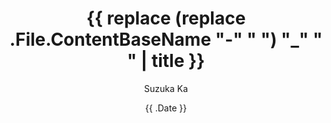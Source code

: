 ---
title: '{{ replace (replace .File.ContentBaseName "-" " ") "_" " " | title }}'
description: (Galery description)
date: '{{ .Date }}'
draft: false
author: "Suzuka Ka"
menus: "main"
# categories: ["nature"]
# weight: 3
# params:
#   private: true # This gallery does not show in lists, RSS, sitemaps, etc. On list pages, use cascade to hide descendants.
#   featured: true # If true the gallery will be featured in home with a big picture
#   featured_gallery: true # If true, the gallery will be featured in the home page (with an smaller size)
#   featured_image: azzedine-rouichi-ZS_XuDZmxpM-unsplash.jpg
#   transparent_bg_for_gifs: true # if true, the background of the .gif's will be transparent
#   transparent_bg_for_pngs: true # if true, the background of the .png's will be transparent

#   show_text_on_top: true # if true, shows the markdown text on top of the gallery. If false or not set, shows the markdown at the bottom
#   theme: dark
#   sort_order: desc
#   sort_by: Name # Exif.Date
# resources:
#   - src: azzedine-rouichi-ZS_XuDZmxpM-unsplash.jpg
#     params:
#       cover: true

# resources:
#   - src: images/cat-1.jpg # NOTE don't forget the relative route! (If the image is inside 'images/' add it!)
#     title: Brown tabby cat on white stairs
#     params:
#       cover: true
#       date: 2024-02-18T13:04:30+0100
#       weight: 20

# title – title of the album, shown in the album list and on the album page.
# date – album date, used for sorting (newest first).
# description – description shown on the album page. Rendered as markdown to enable adding links and some formatting.
# weight – can be used to adjust sort order.
# params.featured_image – name of the image file used for the album thumbnail. If not set, the first image which contains feature in its filename is used, otherwise the first image in the album.
# params.private – if set to true, this album is not shown in the album overview and is excluded from RSS feeds.
# params.featured – if set to true, this album is featured on the homepage (even if private).
# params.sort_by – property used for sorting images in an album. Default is Name (filename), but can also be Date. Or Params.weight, Params.src
# params.sort_order – sort order. Default is asc.
# params.theme – color theme for this page. Defaults to defaultTheme from configuration.
---